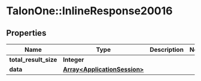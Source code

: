 # TalonOne::InlineResponse20016

## Properties
Name | Type | Description | Notes
------------ | ------------- | ------------- | -------------
**total_result_size** | **Integer** |  | 
**data** | [**Array&lt;ApplicationSession&gt;**](ApplicationSession.md) |  | 


